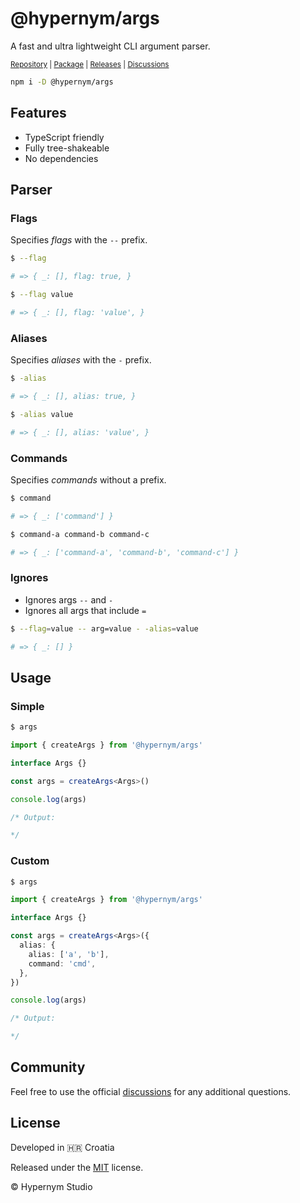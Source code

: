 # @hypernym/args

A fast and ultra lightweight CLI argument parser.

<sub><a href="https://github.com/hypernym-studio/args">Repository</a> | <a href="https://www.npmjs.com/package/@hypernym/args">Package</a> | <a href="https://github.com/hypernym-studio/args/releases">Releases</a> | <a href="https://github.com/hypernym-studio/args/discussions">Discussions</a></sub>

```sh
npm i -D @hypernym/args
```

## Features

- TypeScript friendly
- Fully tree-shakeable
- No dependencies

## Parser

### Flags

Specifies _flags_ with the `--` prefix.

```sh
$ --flag

# => { _: [], flag: true, }
```

```sh
$ --flag value

# => { _: [], flag: 'value', }
```

### Aliases

Specifies _aliases_ with the `-` prefix.

```sh
$ -alias

# => { _: [], alias: true, }
```

```sh
$ -alias value

# => { _: [], alias: 'value', }
```

### Commands

Specifies _commands_ without a prefix.

```sh
$ command

# => { _: ['command'] }
```

```sh
$ command-a command-b command-c

# => { _: ['command-a', 'command-b', 'command-c'] }
```

### Ignores

- Ignores args `--` and `-`
- Ignores all args that include `=`

```sh
$ --flag=value -- arg=value - -alias=value

# => { _: [] }
```

## Usage

### Simple

```sh
$ args
```

```ts
import { createArgs } from '@hypernym/args'

interface Args {}

const args = createArgs<Args>()

console.log(args)

/* Output: 

*/
```

### Custom

```sh
$ args
```

```ts
import { createArgs } from '@hypernym/args'

interface Args {}

const args = createArgs<Args>({
  alias: {
    alias: ['a', 'b'],
    command: 'cmd',
  },
})

console.log(args)

/* Output: 

*/
```

## Community

Feel free to use the official [discussions](https://github.com/hypernym-studio/args/discussions) for any additional questions.

## License

Developed in 🇭🇷 Croatia

Released under the [MIT](LICENSE.txt) license.

© Hypernym Studio
